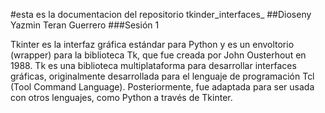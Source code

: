 #esta es la documentacion del repositorio tkinder_interfaces_
##Dioseny Yazmin Teran Guerrero
###Sesión 1

Tkinter es la interfaz gráfica estándar para Python y es un envoltorio (wrapper) para la biblioteca Tk, que fue creada por John Ousterhout en 1988. Tk es una biblioteca multiplataforma para desarrollar interfaces gráficas, originalmente desarrollada para el lenguaje de programación Tcl (Tool Command Language). Posteriormente, fue adaptada para ser usada con otros lenguajes, como Python a través de Tkinter.

